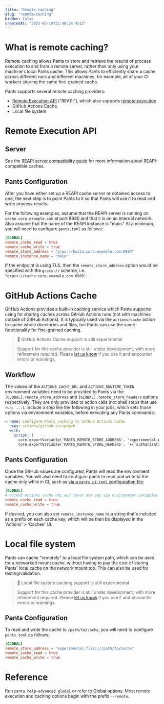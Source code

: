 ```yaml
---
title: "Remote caching"
slug: "remote-caching"
hidden: false
createdAt: "2021-03-19T21:40:24.451Z"
---
```

What is remote caching?
=======================

Remote caching allows Pants to store and retrieve the results of process execution to and from a remote server, rather than only using your machine's local Pants cache. This allows Pants to efficiently share a cache across different runs and different machines, for example, all of your CI workers sharing the same fine-grained cache.

Pants supports several remote caching providers:

- [Remote Execution API](https://github.com/bazelbuild/remote-apis) ("REAPI"), which also supports [remote execution](doc:remote-execution)
- GitHub Actions Cache
- Local file system

Remote Execution API
====================

Server
------

See the [REAPI server compatibility guide](doc:remote-caching-execution#server-compatibility) for more information about REAPI-compatible caches.

Pants Configuration
-------------------

After you have either set up a REAPI cache server or obtained access to one, the next step is to point Pants to it so that Pants will use it to read and write process results.

For the following examples, assume that the REAPI server is running on `cache.corp.example.com` at port 8980 and that it is on an internal network. Also assume that the name of the REAPI instance is "main." At a minimum, you will need to configure `pants.toml` as follows:

```toml
[GLOBAL]
remote_cache_read = true
remote_cache_write = true
remote_store_address = "grpc://build.corp.example.com:8980"
remote_instance_name = "main"
```

If the endpoint is using TLS, then the `remote_store_address` option would be specified with the  `grpcs://` scheme, i.e. `"grpcs://cache.corp.example.com:8980"`.

GitHub Actions Cache
====================

GitHub Actions provides a built-in caching service which Pants supports using for sharing caches across GitHub Actions runs (not with machines outside of GitHub Actions). It is typically used via the `actions/cache` action to cache whole directories and files, but Pants can use the same functionality for fine-grained caching.

> 🚧 GitHub Actions Cache support is still experimental
>
> Support for this cache provider is still under development, with more refinement required. Please [let us know](doc:getting-help) if you use it and encounter errors or warnings.

Workflow
--------

The values of the `ACTIONS_CACHE_URL` and `ACTIONS_RUNTIME_TOKEN` environment variables need to be provided to Pants via the `[GLOBAL].remote_store_address` and `[GLOBAL].remote_store_headers` options respectively. They are only provided to action calls (not shell steps that use `run: ...`). Include a step like the following in your jobs, which sets those options via environment variables, before executing any Pants commands:

```yaml
- name: Configure Pants caching to GitHub Actions Cache
  uses: actions/github-script@v6
  with:
    script: |
      core.exportVariable('PANTS_REMOTE_STORE_ADDRESS', 'experimental:github-actions-cache+' + (process.env.ACTIONS_CACHE_URL || ''));
      core.exportVariable('PANTS_REMOTE_STORE_HEADERS', `+{'authorization':'Bearer ${process.env.ACTIONS_RUNTIME_TOKEN || ''}'}`);
```

Pants Configuration
-------------------

Once the GitHub values are configured, Pants will read the environment variables. You will also need to configure pants to read and write to the cache only while in CI, such as [via a `pants.ci.toml` configuration file](doc:using-pants-in-ci#configuring-pants-for-ci-pantscitoml-optional):

```toml
[GLOBAL]
# GitHub Actions cache URL and token are set via environment variables
remote_cache_read = true
remote_cache_write = true
```

If desired, you can also set `remote_instance_name` to a string that's included as a prefix on each cache key, which will be then be displayed in the 'Actions' > 'Caches' UI.

Local file system
=================

Pants can cache "remotely" to a local file system path, which can be used for a networked mount cache, without having to pay the cost of storing Pants' local cache on the network mount too. This can also be used for testing/validation.

> 🚧 Local file system caching support is still experimental
>
> Support for this cache provider is still under development, with more refinement required. Please [let us know](doc:getting-help) if you use it and encounter errors or warnings.

Pants Configuration
-------------------

To read and write the cache to `/path/to/cache`, you will need to configure `pants.toml` as follows:

```toml
[GLOBAL]
remote_store_address = "experimental:file:///path/to/cache"
remote_cache_read = true
remote_cache_write = true
```

Reference
=========

Run `pants help-advanced global` or refer to [Global options](doc:reference-global). Most remote execution and caching options begin with the prefix `--remote`.
